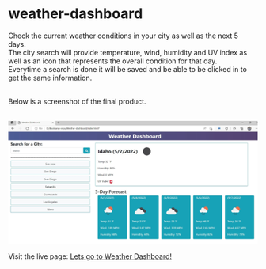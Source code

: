 # weather-dashboard
Check the current weather conditions in your city as well as the next 5 days. <br />
The city search will provide temperature, wind, humidity and UV index as well as an icon that represents the overall condition for that day. <br />
Everytime a search is done it will be saved and be able to be clicked in to get the same information.<br /><br />

Below is a screenshot of the final product. <br/> <br />

![Weather Dashboard](./Assets/images/weather-dashboard.JPG)

Visit the live page: [Lets go to Weather Dashboard!](https://ticonetster.github.io/weather-dashboard/)
